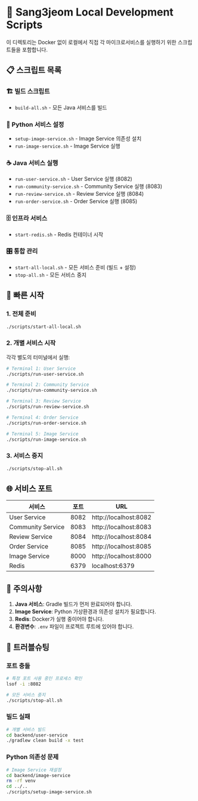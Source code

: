 # 🚀 Sang3jeom Local Development Scripts

이 디렉토리는 Docker 없이 로컬에서 직접 각 마이크로서비스를 실행하기 위한 스크립트들을 포함합니다.

## 📋 스크립트 목록

### 🏗️ 빌드 스크립트
- `build-all.sh` - 모든 Java 서비스를 빌드

### 🐍 Python 서비스 설정
- `setup-image-service.sh` - Image Service 의존성 설치
- `run-image-service.sh` - Image Service 실행

### ☕ Java 서비스 실행
- `run-user-service.sh` - User Service 실행 (8082)
- `run-community-service.sh` - Community Service 실행 (8083)
- `run-review-service.sh` - Review Service 실행 (8084)
- `run-order-service.sh` - Order Service 실행 (8085)

### 🗄️ 인프라 서비스
- `start-redis.sh` - Redis 컨테이너 시작

### 🎛️ 통합 관리
- `start-all-local.sh` - 모든 서비스 준비 (빌드 + 설정)
- `stop-all.sh` - 모든 서비스 중지

## 🚀 빠른 시작

### 1. 전체 준비
```bash
./scripts/start-all-local.sh
```

### 2. 개별 서비스 시작
각각 별도의 터미널에서 실행:
```bash
# Terminal 1: User Service
./scripts/run-user-service.sh

# Terminal 2: Community Service
./scripts/run-community-service.sh

# Terminal 3: Review Service
./scripts/run-review-service.sh

# Terminal 4: Order Service
./scripts/run-order-service.sh

# Terminal 5: Image Service
./scripts/run-image-service.sh
```

### 3. 서비스 중지
```bash
./scripts/stop-all.sh
```

## 🌐 서비스 포트

| 서비스 | 포트 | URL |
|--------|------|-----|
| User Service | 8082 | http://localhost:8082 |
| Community Service | 8083 | http://localhost:8083 |
| Review Service | 8084 | http://localhost:8084 |
| Order Service | 8085 | http://localhost:8085 |
| Image Service | 8000 | http://localhost:8000 |
| Redis | 6379 | localhost:6379 |

## 📝 주의사항

1. **Java 서비스**: Gradle 빌드가 먼저 완료되어야 합니다.
2. **Image Service**: Python 가상환경과 의존성 설치가 필요합니다.
3. **Redis**: Docker가 실행 중이어야 합니다.
4. **환경변수**: `.env` 파일이 프로젝트 루트에 있어야 합니다.

## 🔧 트러블슈팅

### 포트 충돌
```bash
# 특정 포트 사용 중인 프로세스 확인
lsof -i :8082

# 모든 서비스 중지
./scripts/stop-all.sh
```

### 빌드 실패
```bash
# 개별 서비스 빌드
cd backend/user-service
./gradlew clean build -x test
```

### Python 의존성 문제
```bash
# Image Service 재설정
cd backend/image-service
rm -rf venv
cd ../..
./scripts/setup-image-service.sh
``` 